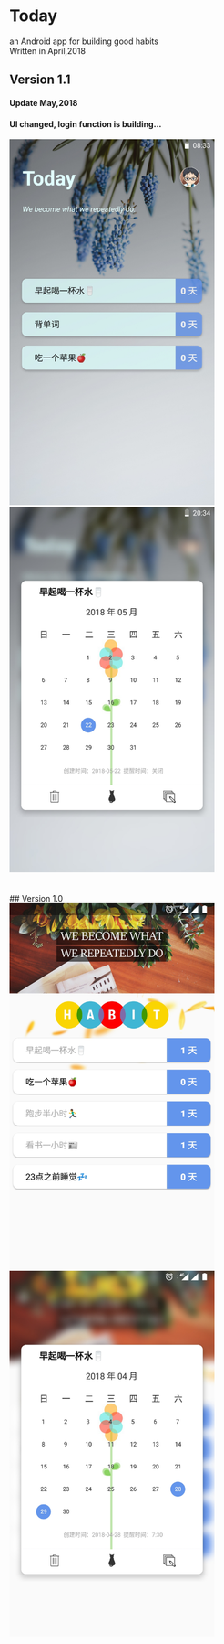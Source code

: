 # Today
an Android app for building good habits</br>
Written in April,2018
## Version 1.1
#### Update May,2018 <br/>
#### UI changed, login function is building...
<div align=left>
<img width="360" height="640" src="https://github.com/hazyao/Today/raw/master/Demo/demo03.jpg"/>
<img width="360" height="640" src="https://github.com/hazyao/Today/raw/master/Demo/demo04.jpg"/></div>
</br>
</br>
## Version 1.0
<div align=left>
<img width="360" height="640" src="https://github.com/hazyao/Today/raw/master/Demo/demo01.jpg"/>
<img width="360" height="640" src="https://github.com/hazyao/Today/raw/master/Demo/demo02.jpg"/></div>
